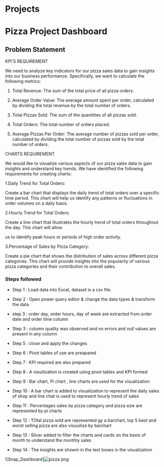 # Projects


# Pizza Project Dashboard


## Problem Statement

KPI'S REQUIREMENT

We need to analyze key indicators for our pizza sales data to gain insights into our business performance. Specifically, we want to calculate the following metrics:

1. Total Revenue: The sum of the total price of all pizza orders.

2. Average Order Value: The average amount spent per order, calculated by dividing the total revenue by the total number of orders.

3. Total Pizzas Sold: The sum of the quantities of all pizzas sold.

4. Total Orders: The total number of orders placed.

5. Average Pizzas Per Order: The average number of pizzas sold per order, calculated by dividing the total number of pizzas sold by the total number of orders.

CHARTS REQUIREMENT

We would like to visualize various aspects of our pizza sales data to gain insights and understand key trends. We have identified the following requirements for creating charts:

1.Daily Trend for Total Orders:

Create a bar chart that displays the daily trend of total orders over a specific time period. This chart will help us identify any patterns or fluctuations in order volumes on a daily basis.

2.Hourly Trend for Total Orders:

Create a line chart that illustrates the hourly trend of total orders throughout the day. This chart will allow

us to identify peak hours or periods of high order activity.

3.Percentage of Sales by Pizza Category:

Create a pie chart that shows the distribution of sales across different pizza categories. This chart will provide insights into the popularity of various pizza categories and their contribution to overall sales.

### Steps followed 

- Step 1 : Load data into Excel, dataset is a csv file.
- Step 2 : Open power query editor & change the data types & transform the data 
- step 3 : order day, order hours, day of week  are extracted from order date and order time column
- Step 3 : column quality was observed and no errors and null values are present in any column
- Step 5 : close and apply the changes 
- Step 6 : Pivot tables of use are preapared
- Step 7 : KPI required are also prepared  
- Step 8 : A visuilization is created using pivot tables and KPI formed 
- Step 9 : Bar chart, Pi chart , line charts are used for the visualization
- Step 10 : A bar chart is added to visualization to represent the daily sales of shop and line chat is used to represent hourly trend of sales
- Step 11 : Percentages sales by pizza category and pizza size are represented by pi charts 
           
          
- Step 12 : TOtal pizza sold are represented gy a barchart, 
top 5 best and worst selling pizza are also visuuilize by barchart 

  


- Step 13 : Slicer added to filter the charts and cards on the basis of month to understand the monthly sales  
- Step 14 : The insights are showm in the text boxes in the visualization
 

        
 
 ![Snap_Dashboard]![pizza png](https://github.com/user-attachments/assets/a5c775ad-6829-4efe-9019-df3e674a1a27)


 
 
